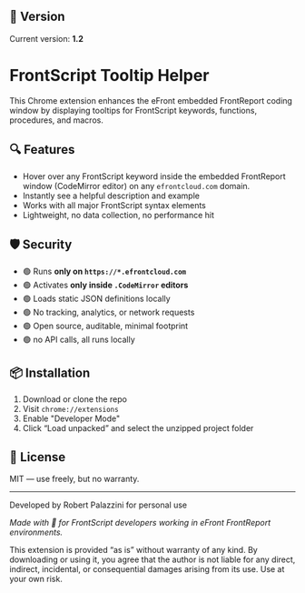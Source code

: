 ## 🔖 Version

Current version: **1.2**

# FrontScript Tooltip Helper

This Chrome extension enhances the eFront embedded FrontReport coding window by displaying tooltips for FrontScript keywords, functions, procedures, and macros.

## 🔍 Features

- Hover over any FrontScript keyword inside the embedded FrontReport window (CodeMirror editor) on any `efrontcloud.com` domain.
- Instantly see a helpful description and example
- Works with all major FrontScript syntax elements
- Lightweight, no data collection, no performance hit

## 🛡 Security

- 🟢 Runs **only on `https://*.efrontcloud.com`**
- 🟢 Activates **only inside `.CodeMirror` editors**
- 🟢 Loads static JSON definitions locally
- 🟢 No tracking, analytics, or network requests
- 🟢 Open source, auditable, minimal footprint
- 🟢 no API calls, all runs locally

## 📦 Installation

1. Download or clone the repo
2. Visit `chrome://extensions`
3. Enable "Developer Mode"
4. Click “Load unpacked” and select the unzipped project folder

## 💬 License

MIT — use freely, but no warranty.

---
Developed by Robert Palazzini for personal use

*Made with 🧠 for FrontScript developers working in eFront FrontReport environments.*


This extension is provided “as is” without warranty of any kind. By downloading or using it, you agree that the author is not liable for any direct, indirect, incidental, or consequential damages arising from its use. Use at your own risk.
